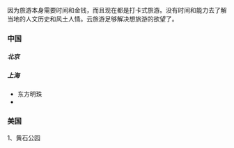 因为旅游本身需要时间和金钱，而且现在都是打卡式旅游。没有时间和能力去了解当地的人文历史和风土人情。云旅游足够解决想旅游的欲望了。

### 中国

##### 北京

##### 上海
* 东方明珠
* 


### 美国

1、黄石公园